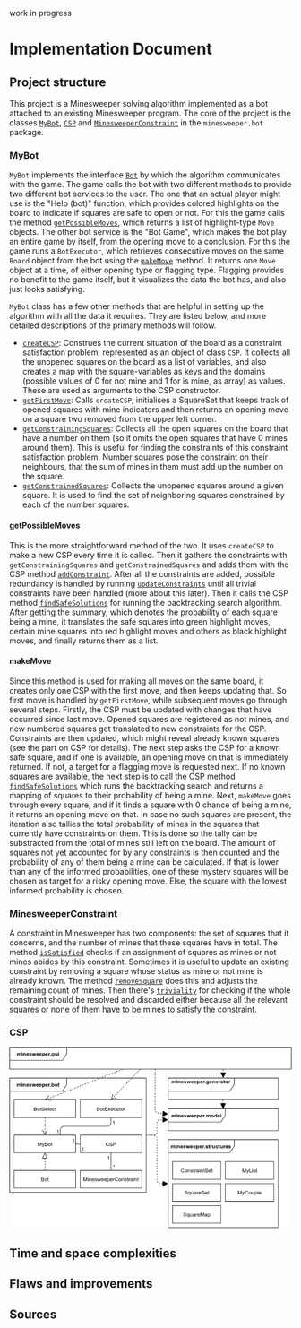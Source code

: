 work in progress

# Implementation Document

## Project structure

This project is a Minesweeper solving algorithm implemented as a bot attached to an existing Minesweeper program. The core of the project is the classes [`MyBot`](https://github.com/maariaw/minesweeper-helper/blob/f0f7b01a5812e2503abb7f29443dcfcd8c62a87d/src/main/java/minesweeper/bot/MyBot.java), [`CSP`](https://github.com/maariaw/minesweeper-helper/blob/f0f7b01a5812e2503abb7f29443dcfcd8c62a87d/src/main/java/minesweeper/bot/CSP.java) and [`MinesweeperConstraint`](https://github.com/maariaw/minesweeper-helper/blob/f0f7b01a5812e2503abb7f29443dcfcd8c62a87d/src/main/java/minesweeper/bot/MinesweeperConstraint.java) in the `minesweeper.bot` package.

### MyBot

`MyBot` implements the interface [`Bot`](https://github.com/maariaw/minesweeper-helper/blob/517601bda9a2ece8c250fb7fc497d750f32ece6f/src/main/java/minesweeper/bot/Bot.java) by which the algorithm communicates with the game. The game calls the bot with two different methods to provide two different bot services to the user. The one that an actual player might use is the "Help (bot)" function, which provides colored highlights on the board to indicate if squares are safe to open or not. For this the game calls the method [`getPossibleMoves`](https://github.com/maariaw/minesweeper-helper/blob/4730eab2dabf77cdc34df8d2dedcd41ca662dded/src/main/java/minesweeper/bot/MyBot.java#L150), which returns a list of highlight-type `Move` objects. The other bot service is the "Bot Game", which makes the bot play an entire game by itself, from the opening move to a conclusion. For this the game runs a `BotExecutor`, which retrieves consecutive moves on the same `Board` object from the bot using the [`makeMove`](https://github.com/maariaw/minesweeper-helper/blob/4730eab2dabf77cdc34df8d2dedcd41ca662dded/src/main/java/minesweeper/bot/MyBot.java#L43) method. It returns one `Move` object at a time, of either opening type or flagging type. Flagging provides no benefit to the game itself, but it visualizes the data the bot has, and also just looks satisfying.

`MyBot` class has a few other methods that are helpful in setting up the algorithm with all the data it requires. They are listed below, and more detailed descriptions of the primary methods will follow.

* [`createCSP`](https://github.com/maariaw/minesweeper-helper/blob/4730eab2dabf77cdc34df8d2dedcd41ca662dded/src/main/java/minesweeper/bot/MyBot.java#L236): Construes the current situation of the board as a constraint satisfaction problem, represented as an object of class `CSP`. It collects all the unopened squares on the board as a list of variables, and also creates a map with the square-variables as keys and the domains (possible values of 0 for not mine and 1 for is mine, as array) as values. These are used as arguments to the CSP constructor.
* [`getFirstMove`](https://github.com/maariaw/minesweeper-helper/blob/517601bda9a2ece8c250fb7fc497d750f32ece6f/src/main/java/minesweeper/bot/MyBot.java#L216): Calls `createCSP`, initialises a SquareSet that keeps track of opened squares with mine indicators and then returns an opening move on a square two removed from the upper left corner.
* [`getConstrainingSquares`](https://github.com/maariaw/minesweeper-helper/blob/master/src/main/java/minesweeper/bot/MyBot.java#L262): Collects all the open squares on the board that have a number on them (so it omits the open squares that have 0 mines around them). This is useful for finding the constraints of this constraint satisfaction problem. Number squares pose the constraint on their neighbours, that the sum of mines in them must add up the number on the square.
* [`getConstrainedSquares`](https://github.com/maariaw/minesweeper-helper/blob/master/src/main/java/minesweeper/bot/MyBot.java#L279): Collects the unopened squares around a given square. It is used to find the set of neighboring squares constrained by each of the number squares.

#### getPossibleMoves

This is the more straightforward method of the two. It uses `createCSP` to make a new CSP every time it is called. Then it gathers the constraints with `getConstrainingSquares` and `getConstrainedSquares` and adds them with the CSP method [`addConstraint`](https://github.com/maariaw/minesweeper-helper/blob/f0f7b01a5812e2503abb7f29443dcfcd8c62a87d/src/main/java/minesweeper/bot/CSP.java#L63). After all the constraints are added, possible redundancy is handled by running [`updateConstraints`](https://github.com/maariaw/minesweeper-helper/blob/f0f7b01a5812e2503abb7f29443dcfcd8c62a87d/src/main/java/minesweeper/bot/CSP.java#L354) until all trivial constraints have been handled (more about this later). Then it calls the CSP method [`findSafeSolutions`](https://github.com/maariaw/minesweeper-helper/blob/f0f7b01a5812e2503abb7f29443dcfcd8c62a87d/src/main/java/minesweeper/bot/CSP.java#L200) for running the backtracking search algorithm. After getting the summary, which denotes the probability of each square being a mine, it translates the safe squares into green highlight moves, certain mine squares into red highlight moves and others as black highlight moves, and finally returns them as a list.

#### makeMove

Since this method is used for making all moves on the same board, it creates only one CSP with the first move, and then keeps updating that. So first move is handled by `getFirstMove`, while subsequent moves go through several steps. Firstly, the CSP must be updated with changes that have occurred since last move. Opened squares are registered as not mines, and new numbered squares get translated to new constraints for the CSP. Constraints are then updated, which might reveal already known squares (see the part on CSP for details). The next step asks the CSP for a known safe square, and if one is available, an opening move on that is immediately returned. If not, a target for a flagging move is requested next. If no known squares are available, the next step is to call the CSP method [`findSafeSolutions`](https://github.com/maariaw/minesweeper-helper/blob/f0f7b01a5812e2503abb7f29443dcfcd8c62a87d/src/main/java/minesweeper/bot/CSP.java#L200) which runs the backtracking search and returns a mapping of squares to their probability of being a mine. Next, `makeMove` goes through every square, and if it finds a square with 0 chance of being a mine, it returns an opening move on that. In case no such squares are present, the iteration also tallies the total probability of mines in the squares that currently have constraints on them. This is done so the tally can be substracted from the total of mines still left on the board. The amount of squares not yet accounted for by any constraints is then counted and the probability of any of them being a mine can be calculated. If that is lower than any of the informed probabilities, one of these mystery squares will be chosen as target for a risky opening move. Else, the square with the lowest informed probability is chosen.

### MinesweeperConstraint

A constraint in Minesweeper has two components: the set of squares that it concerns, and the number of mines that these squares have in total. The method [`isSatisfied`](https://github.com/maariaw/minesweeper-helper/blob/39a31d820d7ba0335f49f4c437f7ba3e5870722b/src/main/java/minesweeper/bot/MinesweeperConstraint.java#L28) checks if an assignment of squares as mines or not mines abides by this constraint. Sometimes it is useful to update an existing constraint by removing a square whose status as mine or not mine is already known. The method [`removeSquare`](https://github.com/maariaw/minesweeper-helper/blob/39a31d820d7ba0335f49f4c437f7ba3e5870722b/src/main/java/minesweeper/bot/MinesweeperConstraint.java#L54) does this and adjusts the remaining count of mines. Then there's [`triviality`](https://github.com/maariaw/minesweeper-helper/blob/39a31d820d7ba0335f49f4c437f7ba3e5870722b/src/main/java/minesweeper/bot/MinesweeperConstraint.java#L66) for checking if the whole constraint should be resolved and discarded either because all the relevant squares or none of them have to be mines to satisfy the constraint.

### CSP


![A diagram of the relations of classes and packages](https://github.com/maariaw/minesweeper-helper/blob/master/documentation/images/class-package-diagram.png)

## Time and space complexities



## Flaws and improvements



## Sources
